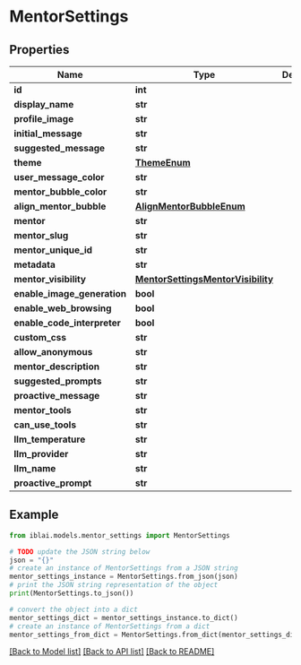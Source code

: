 # MentorSettings


## Properties

Name | Type | Description | Notes
------------ | ------------- | ------------- | -------------
**id** | **int** |  | [readonly] 
**display_name** | **str** |  | [optional] 
**profile_image** | **str** |  | [optional] 
**initial_message** | **str** |  | [optional] 
**suggested_message** | **str** |  | [optional] 
**theme** | [**ThemeEnum**](ThemeEnum.md) |  | [optional] 
**user_message_color** | **str** |  | [optional] 
**mentor_bubble_color** | **str** |  | [optional] 
**align_mentor_bubble** | [**AlignMentorBubbleEnum**](AlignMentorBubbleEnum.md) |  | [optional] 
**mentor** | **str** |  | [readonly] 
**mentor_slug** | **str** |  | [readonly] 
**mentor_unique_id** | **str** |  | [readonly] 
**metadata** | **str** |  | [readonly] 
**mentor_visibility** | [**MentorSettingsMentorVisibility**](MentorSettingsMentorVisibility.md) |  | [optional] 
**enable_image_generation** | **bool** |  | [optional] 
**enable_web_browsing** | **bool** |  | [optional] 
**enable_code_interpreter** | **bool** |  | [optional] 
**custom_css** | **str** |  | [optional] 
**allow_anonymous** | **str** |  | [readonly] 
**mentor_description** | **str** |  | [readonly] 
**suggested_prompts** | **str** |  | [readonly] 
**proactive_message** | **str** |  | [readonly] 
**mentor_tools** | **str** |  | [readonly] 
**can_use_tools** | **str** |  | [readonly] 
**llm_temperature** | **str** |  | [readonly] 
**llm_provider** | **str** |  | [readonly] 
**llm_name** | **str** |  | [readonly] 
**proactive_prompt** | **str** |  | [readonly] 

## Example

```python
from iblai.models.mentor_settings import MentorSettings

# TODO update the JSON string below
json = "{}"
# create an instance of MentorSettings from a JSON string
mentor_settings_instance = MentorSettings.from_json(json)
# print the JSON string representation of the object
print(MentorSettings.to_json())

# convert the object into a dict
mentor_settings_dict = mentor_settings_instance.to_dict()
# create an instance of MentorSettings from a dict
mentor_settings_from_dict = MentorSettings.from_dict(mentor_settings_dict)
```
[[Back to Model list]](../README.md#documentation-for-models) [[Back to API list]](../README.md#documentation-for-api-endpoints) [[Back to README]](../README.md)


